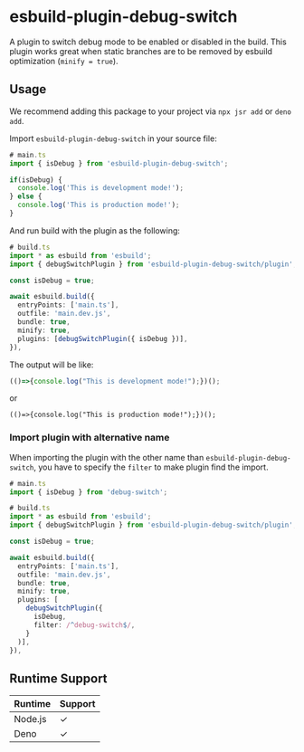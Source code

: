 # esbuild-plugin-debug-switch

A plugin to switch debug mode to be enabled or disabled in the build.
This plugin works great when static branches are to be removed by esbuild
optimization (`minify = true`).

## Usage

We recommend adding this package to your project via `npx jsr add` or `deno add`.

Import `esbuild-plugin-debug-switch` in your source file:

```typescript
# main.ts
import { isDebug } from 'esbuild-plugin-debug-switch';

if(isDebug) {
  console.log('This is development mode!');
} else {
  console.log('This is production mode!');
}
```

And run build with the plugin as the following:

```typescript
# build.ts
import * as esbuild from 'esbuild';
import { debugSwitchPlugin } from 'esbuild-plugin-debug-switch/plugin';

const isDebug = true;

await esbuild.build({
  entryPoints: ['main.ts'],
  outfile: 'main.dev.js',
  bundle: true,
  minify: true,
  plugins: [debugSwitchPlugin({ isDebug })],
}),
```

The output will be like:

```javascript
(()=>{console.log("This is development mode!");})();
```

or

```
(()=>{console.log("This is production mode!");})();
```

### Import plugin with alternative name

When importing the plugin with the other name than `esbuild-plugin-debug-switch`,
you have to specify the `filter` to make plugin find the import.

```typescript
# main.ts
import { isDebug } from 'debug-switch';
```

```typescript
# build.ts
import * as esbuild from 'esbuild';
import { debugSwitchPlugin } from 'esbuild-plugin-debug-switch/plugin';

const isDebug = true;

await esbuild.build({
  entryPoints: ['main.ts'],
  outfile: 'main.dev.js',
  bundle: true,
  minify: true,
  plugins: [
    debugSwitchPlugin({
      isDebug,
      filter: /^debug-switch$/,
    }
  )],
}),
```

## Runtime Support

| Runtime | Support |
| ------- | ------- |
| Node.js | ✓      |
| Deno    | ✓      |
